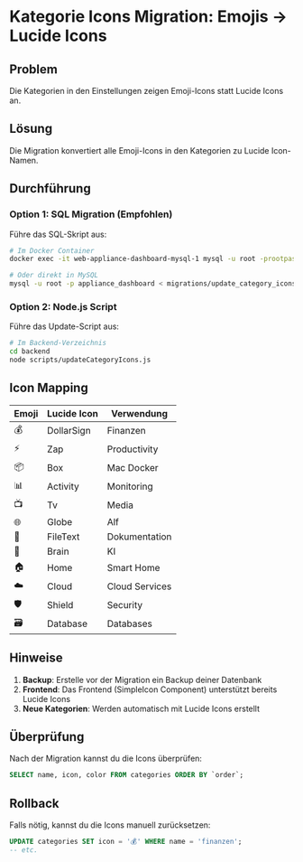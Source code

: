 # Kategorie Icons Migration: Emojis → Lucide Icons

## Problem
Die Kategorien in den Einstellungen zeigen Emoji-Icons statt Lucide Icons an.

## Lösung
Die Migration konvertiert alle Emoji-Icons in den Kategorien zu Lucide Icon-Namen.

## Durchführung

### Option 1: SQL Migration (Empfohlen)
Führe das SQL-Skript aus:

```bash
# Im Docker Container
docker exec -it web-appliance-dashboard-mysql-1 mysql -u root -prootpassword appliance_dashboard < migrations/update_category_icons_to_lucide.sql

# Oder direkt in MySQL
mysql -u root -p appliance_dashboard < migrations/update_category_icons_to_lucide.sql
```

### Option 2: Node.js Script
Führe das Update-Script aus:

```bash
# Im Backend-Verzeichnis
cd backend
node scripts/updateCategoryIcons.js
```

## Icon Mapping

| Emoji | Lucide Icon | Verwendung |
|-------|-------------|------------|
| 💰 | DollarSign | Finanzen |
| ⚡ | Zap | Productivity |
| 📦 | Box | Mac Docker |
| 📊 | Activity | Monitoring |
| 📺 | Tv | Media |
| 🌐 | Globe | Alf |
| 📄 | FileText | Dokumentation |
| 🤖 | Brain | KI |
| 🏠 | Home | Smart Home |
| ☁️ | Cloud | Cloud Services |
| 🛡️ | Shield | Security |
| 🗃️ | Database | Databases |

## Hinweise

1. **Backup**: Erstelle vor der Migration ein Backup deiner Datenbank
2. **Frontend**: Das Frontend (SimpleIcon Component) unterstützt bereits Lucide Icons
3. **Neue Kategorien**: Werden automatisch mit Lucide Icons erstellt

## Überprüfung

Nach der Migration kannst du die Icons überprüfen:

```sql
SELECT name, icon, color FROM categories ORDER BY `order`;
```

## Rollback

Falls nötig, kannst du die Icons manuell zurücksetzen:

```sql
UPDATE categories SET icon = '💰' WHERE name = 'finanzen';
-- etc.
```
